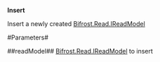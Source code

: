 **Insert**

Insert a newly created [Bifrost.Read.IReadModel](Bifrost.Read.IReadModel)

#Parameters#


##readModel##
[Bifrost.Read.IReadModel](Bifrost.Read.IReadModel) to insert
